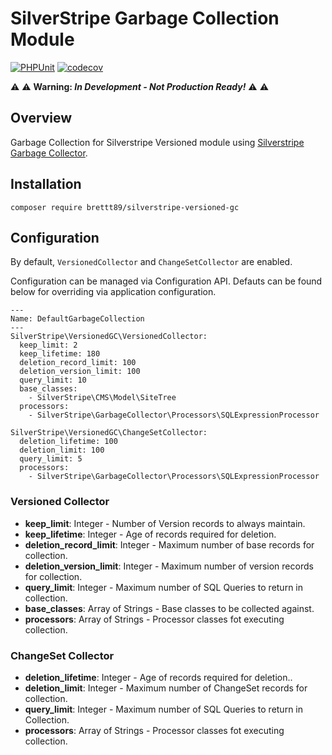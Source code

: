 # SilverStripe Garbage Collection Module

[![PHPUnit](https://github.com/brettt89/silverstripe-versioned-gc/actions/workflows/php.yml/badge.svg)](https://github.com/brettt89/silverstripe-versioned-gc/actions/workflows/php.yml) [![codecov](https://codecov.io/gh/brettt89/silverstripe-versioned-gc/branch/master/graph/badge.svg?token=FEEEJP8377)](https://codecov.io/gh/brettt89/silverstripe-versioned-gc)

:warning: :warning: **Warning: *In Development - Not Production Ready!*** :warning: :warning:

## Overview

Garbage Collection for Silverstripe Versioned module using [Silverstripe Garbage Collector](https://github.com/brettt89/silverstripe-garbage-collector).

## Installation

```
composer require brettt89/silverstripe-versioned-gc
```

## Configuration

By default, `VersionedCollector` and `ChangeSetCollector` are enabled.

Configuration can be managed via Configuration API. Defauts can be found below for overriding via application configuration.

```
---
Name: DefaultGarbageCollection
---
SilverStripe\VersionedGC\VersionedCollector:
  keep_limit: 2
  keep_lifetime: 180
  deletion_record_limit: 100
  deletion_version_limit: 100
  query_limit: 10
  base_classes:
    - SilverStripe\CMS\Model\SiteTree
  processors:
    - SilverStripe\GarbageCollector\Processors\SQLExpressionProcessor

SilverStripe\VersionedGC\ChangeSetCollector:
  deletion_lifetime: 100
  deletion_limit: 100
  query_limit: 5
  processors:
    - SilverStripe\GarbageCollector\Processors\SQLExpressionProcessor

```

### Versioned Collector

 - **keep_limit**: Integer - Number of Version records to always maintain.
 - **keep_lifetime**: Integer - Age of records required for deletion.
 - **deletion_record_limit**: Integer - Maximum number of base records for collection.
 - **deletion_version_limit**: Integer - Maximum number of version records for collection.
 - **query_limit**: Integer - Maximum number of SQL Queries to return in collection.
 - **base_classes**: Array of Strings - Base classes to be collected against.
 - **processors**: Array of Strings - Processor classes fot executing collection.

### ChangeSet Collector

 - **deletion_lifetime**: Integer - Age of records required for deletion..
 - **deletion_limit**: Integer - Maximum number of ChangeSet records for collection.
 - **query_limit**: Integer - Maximum number of SQL Queries to return in Collection.
 - **processors**: Array of Strings - Processor classes fot executing collection.